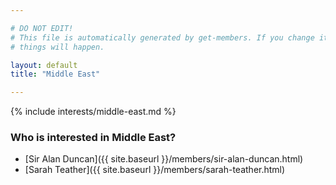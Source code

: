 ```yaml
---

# DO NOT EDIT!
# This file is automatically generated by get-members. If you change it, bad
# things will happen.

layout: default
title: "Middle East"

---
```


{% include interests/middle-east.md %}

### Who is interested in Middle East?


* [Sir Alan Duncan]({{ site.baseurl }}/members/sir-alan-duncan.html)
* [Sarah Teather]({{ site.baseurl }}/members/sarah-teather.html)
